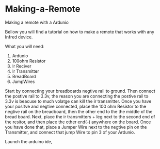 # Making-a-Remote
Making a remote with a Ardunio 

Bellow you will find a tutorial on how to make a remote that works with any Infred device. 

What you will need: 

1. Ardunio 
2. 100ohm Resistor
3. Ir Reciver 
4. Ir Transmitter
5. BreadBoard 
5. JumpWires

Start by connecting your breadboards negtive rail to ground. Then connect the postive rail to 3.3v, the reason you are connecting the postive rail to 3.3v is beacuse to much volatge can kill the ir transmitter. Once you have your positve and negtive connected, place the 100 ohm Resistor to the negtive rail on the breadboard, then the other end to the the middle of the bread board. Next, place the ir transmitters + leg next to the second end of the resitor, and then place the other end(-) anywhere on the board. Once you have done that, place a Jumper Wire next to the negtive pin on the Transmitter, and connect that jump Wire to pin 3 of your Ardunio. 

Launch the arduino ide, 
